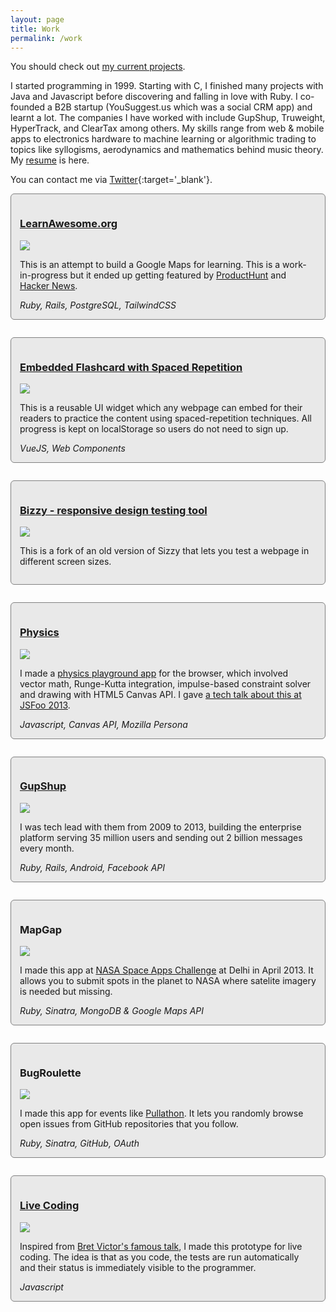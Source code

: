 ```yaml
---
layout: page
title: Work
permalink: /work
---
```


You should check out [my current projects](/now).

I started programming in 1999. Starting with C, I finished many projects with Java and Javascript before discovering and falling in love with Ruby. I co-founded a B2B startup (YouSuggest.us which was a social CRM app) and learnt a lot. The companies I have worked with include GupShup, Truweight, HyperTrack, and ClearTax among others. My skills range from web & mobile apps to electronics hardware to machine learning or algorithmic trading to topics like syllogisms, aerodynamics and mathematics behind music theory. My [resume](/Nilesh_Trivedi_CV.pdf) is here.

You can contact me via [Twitter](http://twitter.com/nileshtrivedi){:target='_blank'}.

<style type="text/css">
	.portfolio {
		margin-bottom: 2.0em;
		border: thin solid grey;
		background-color: #e9e9e9;
		border-radius: 6px;
		padding: 1.0em;
	}
</style>

<div class="portfolio">
	<h3 class="p-heading"><a href="https://learnawesome.org/about">LearnAwesome.org</a></h3>
	<a href="https://learnawesome.org/about" class=" img-link"><img class="p-img" src="img/learnawesome.png"></a>
	<div class="descrip">
		<p>This is an attempt to build a Google Maps for learning. This is a work-in-progress but it ended up getting featured by <a href="https://www.producthunt.com/posts/learnawesome">ProductHunt</a> and <a href="https://news.ycombinator.com/item?id=23795779">Hacker News</a>.</p>      	 		     	 
		<i>Ruby, Rails, PostgreSQL, TailwindCSS</i>
	</div>
</div>

<div class="portfolio">
	<h3 class="p-heading"><a href="https://nilesh.trivedi.pw/articles/spacedrep.html">Embedded Flashcard with Spaced Repetition</a></h3>
	<a href="https://nilesh.trivedi.pw/articles/spacedrep.html" class=" img-link"><img class="p-img" src="img/flashcard.png"></a>
	<div class="descrip">
		<p>This is a reusable UI widget which any webpage can embed for their readers to practice the content using spaced-repetition techniques. All progress is kept on localStorage so users do not need to sign up.</p>      	 		     	 
		<i>VueJS, Web Components</i>
	</div>
</div>

<div class="portfolio">
	<h3 class="p-heading"><a href="https://bizzy.polyglot.network">Bizzy - responsive design testing tool</a></h3>
	<a href="https://bizzy.polyglot.network" class=" img-link"><img class="p-img" src="img/bizzy.png"></a>
	<div class="descrip">
		<p>This is a fork of an old version of Sizzy that lets you test a webpage in different screen sizes.</p>      	 		     	 
	</div>
</div>

<div class="portfolio">
	<h3 class="p-heading"><a href="https://hasgeek.tv/jsfoo/2013-2/688-interactive-physics-simulation-in-the-browser-what-i-learned">Physics</a></h3>
	<a href="https://hasgeek.tv/jsfoo/2013-2/688-interactive-physics-simulation-in-the-browser-what-i-learned" class=" img-link"><img class="p-img" src="img/physics.png"></a>
	<div class="descrip">
		<p>I made a <a href="https://mechasim.herokuapp.com" target="_blank">physics playground app</a> for the browser, which involved vector math, Runge-Kutta integration, impulse-based constraint solver and drawing with HTML5 Canvas API. I gave <a href="https://hasgeek.tv/jsfoo/2013-2/688-interactive-physics-simulation-in-the-browser-what-i-learned" target="_blank">a tech talk about this at JSFoo 2013</a>.</p>      	 		     	 
<i>Javascript, Canvas API, Mozilla Persona</i>
	</div>
</div>

<div class="portfolio">
	<h3 class="p-heading"><a href="https://gupshup.me/">GupShup</a></h3>
	<a href="https://gupshup.me/" class=" img-link"><img class="p-img" src="img/gupshup.png"></a>
	<div class="descrip">
		<p>I was tech lead with them from 2009 to 2013, building the enterprise platform serving 35 million users and sending out 2 billion messages every month.</p>
<i>Ruby, Rails, Android, Facebook API</i>
	</div>
</div>

<div class="portfolio">
	<h3 class="p-heading">MapGap</h3>
	<img class="p-img" src="img/mapgap.png">
	<div class="descrip">
		<p>I made this app at <a href="http://spaceappschallenge.org/" target="_blank">NASA Space Apps Challenge</a> at Delhi in April 2013. It allows you to submit spots in the planet to NASA where satelite imagery is needed but missing.</p>
	<i>Ruby, Sinatra, MongoDB & Google Maps API</i> 
	</div>
</div>

<div class="portfolio">
	<h3 class="p-heading">BugRoulette</h3>
	<img class="p-img" src="img/github.png">
	<div class="descrip">
		<p>I made this app for events like <a href="http://pullathon.com/" target="_blank">Pullathon</a>. It lets you randomly browse open issues from GitHub repositories that you follow.</p>
		<i>Ruby, Sinatra, GitHub, OAuth</i>
	</div>
</div>

<div class="portfolio">
	<h3 class="p-heading"><a href="http://www.nileshtrivedi.com/livecoding_js_demo/">Live Coding</a></h3>        		
	<a href="http://www.nileshtrivedi.com/livecoding_js_demo/" class=" img-link"><img class="p-img" src="img/livecoding.png"></a>
	<div class="descrip">
		<p>Inspired from <a href="http://vimeo.com/36579366" target="_blank">Bret Victor's famous talk</a>, I made this prototype for live coding. The idea is that as you code, the tests are run automatically and their status is immediately visible to the programmer.</p>
			<i>Javascript</i>
	</div>
</div>

